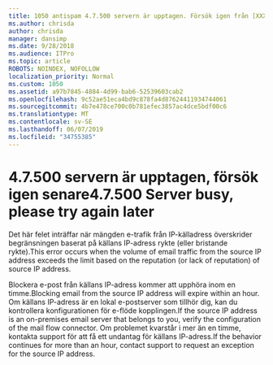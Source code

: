 ```yaml
---
title: 1050 antispam 4.7.500 servern är upptagen. Försök igen från [XXX.XXX.XXX.XXX]
ms.author: chrisda
author: chrisda
manager: dansimp
ms.date: 9/28/2018
ms.audience: ITPro
ms.topic: article
ROBOTS: NOINDEX, NOFOLLOW
localization_priority: Normal
ms.custom: 1050
ms.assetid: a97b7845-4884-4d99-bab6-52539603cab2
ms.openlocfilehash: 9c52ae51eca4bd9c878fa4d87624411934744061
ms.sourcegitcommit: 4b7e478ce700c0b781efec3857ac4dce5bdf00c6
ms.translationtype: MT
ms.contentlocale: sv-SE
ms.lasthandoff: 06/07/2019
ms.locfileid: "34755385"
---
```

# <a name="47500-server-busy-please-try-again-later"></a><span data-ttu-id="23f82-103">4.7.500 servern är upptagen, försök igen senare</span><span class="sxs-lookup"><span data-stu-id="23f82-103">4.7.500 Server busy, please try again later</span></span>

<span data-ttu-id="23f82-104">Det här felet inträffar när mängden e-trafik från IP-källadress överskrider begränsningen baserat på källans IP-adress rykte (eller bristande rykte).</span><span class="sxs-lookup"><span data-stu-id="23f82-104">This error occurs when the volume of email traffic from the source IP address exceeds the limit based on the reputation (or lack of reputation) of source IP address.</span></span>

<span data-ttu-id="23f82-105">Blockera e-post från källans IP-adress kommer att upphöra inom en timme.</span><span class="sxs-lookup"><span data-stu-id="23f82-105">Blocking email from the source IP address will expire within an hour.</span></span> <span data-ttu-id="23f82-106">Om källans IP-adress är en lokal e-postserver som tillhör dig, kan du kontrollera konfigurationen för e-flöde kopplingen.</span><span class="sxs-lookup"><span data-stu-id="23f82-106">If the source IP address is an on-premises email server that belongs to you, verify the configuration of the mail flow connector.</span></span> <span data-ttu-id="23f82-107">Om problemet kvarstår i mer än en timme, kontakta support för att få ett undantag för källans IP-adress.</span><span class="sxs-lookup"><span data-stu-id="23f82-107">If the behavior continues for more than an hour, contact support to request an exception for the source IP address.</span></span>
